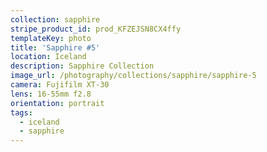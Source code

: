 ```yaml
---
collection: sapphire
stripe_product_id: prod_KFZEJSN8CX4ffy
templateKey: photo
title: 'Sapphire #5'
location: Iceland
description: Sapphire Collection
image_url: /photography/collections/sapphire/sapphire-5
camera: Fujifilm XT-30
lens: 16-55mm f2.8
orientation: portrait
tags:
  - iceland
  - sapphire
---
```

